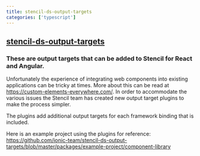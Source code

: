 ```yaml
---
title: stencil-ds-output-targets
categories: ['typescript']
---
```

## [stencil-ds-output-targets](https://github.com/ionic-team/stencil-ds-output-targets)

### These are output targets that can be added to Stencil for React and Angular.


Unfortunately the experience of integrating web components into existing applications can be tricky at times. More about this can be read at https://custom-elements-everywhere.com/. In order to accommodate the various issues the Stencil team has created new output target plugins to make the process simpler.

The plugins add additional output targets for each framework binding that is included.

Here is an example project using the plugins for reference: https://github.com/ionic-team/stencil-ds-output-targets/blob/master/packages/example-project/component-library
